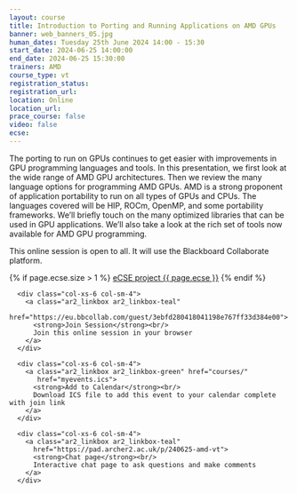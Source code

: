 ```yaml
---
layout: course
title: Introduction to Porting and Running Applications on AMD GPUs
banner: web_banners_05.jpg
human_dates: Tuesday 25th June 2024 14:00 - 15:30
start_date: 2024-06-25 14:00:00
end_date: 2024-06-25 15:30:00
trainers: AMD
course_type: vt
registration_status:
registration_url:
location: Online
location_url:
prace_course: false
video: false
ecse:
---
```


The porting to run on GPUs continues to get easier with improvements in GPU programming languages and tools. In this presentation, we first look at the wide range of AMD GPU architectures. Then we review the many language options for programming AMD GPUs. AMD is a strong proponent of application portability to run on all types of GPUs and CPUs. The languages covered will be HIP, ROCm, OpenMP, and some portability frameworks. We’ll briefly touch on the many optimized libraries that can be used in GPU applications. We’ll also take a look at the rich set of tools now available for AMD GPU programming.


This online session is open to all. It will use the Blackboard Collaborate platform.

{% if page.ecse.size > 1 %}
<a href="{{ site.baseurl }}/ecse/reports/{{ page.ecse }}">eCSE project {{ page.ecse }}</a>
{% endif %}

<section id="service">


  <div class="row ">	

      <div class="col-xs-6 col-sm-4">
        <a class="ar2_linkbox ar2_linkbox-teal" 
          href="https://eu.bbcollab.com/guest/3ebfd280418041198e767ff33d384e00">
          <strong>Join Session</strong><br/>
          Join this online session in your browser
        </a>
      </div>

      <div class="col-xs-6 col-sm-4">
        <a class="ar2_linkbox ar2_linkbox-green" href="courses/"
           href="myevents.ics">
          <strong>Add to Calendar</strong><br/>
          Download ICS file to add this event to your calendar complete with join link
        </a>
      </div>

      <div class="col-xs-6 col-sm-4">
        <a class="ar2_linkbox ar2_linkbox-teal" 
          href="https://pad.archer2.ac.uk/p/240625-amd-vt">
          <strong>Chat page</strong><br/>
          Interactive chat page to ask questions and make comments
        </a>
      </div>
											
  </div>


<!--


<h2><a name="video">Video</a></h2>

<div>

<iframe title="Video"  width="560" height="315" src="https://www.youtube.com/embed/pfvJspdAVsM " frameborder="0" allow="accelerometer; autoplay; encrypted-media; gyroscope; picture-in-picture" allowfullscreen></iframe>

</div>





<section id="service">

    <div class="row ">	


      <div class="col-xs-6 col-sm-4">
        <a class="ar2_linkbox ar2_linkbox-teal" href="courses/"
           href="ARCHER2 Webinar 2024-05-15.pdf">
          <strong>Slides</strong><br/>
          Download pdf of the presentations.
        </a>
      </div>
										
    </div>

</section>

-->